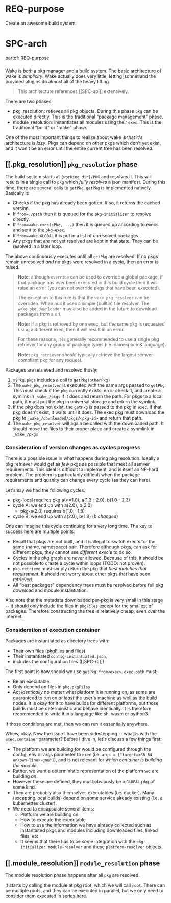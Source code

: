 # REQ-purpose

Create an awesome build system.

# SPC-arch
partof: REQ-purpose
###

Wake is _both_ a pkg manager and a build system. The basic architecture of wake
is _simplicity_. Wake actually does very little, letting jsonnet and the
provided plugins do almost all of the heavy lifting.

> This architecture references [[SPC-api]] extensively.

There are two phases:
- pkg_resolution: retieves all pkg objects. During this phase `pkg` can be
  executed directly. This is the traditional "package management" phase.
- module_resolution: instantiates all modules using their `exec`. This is the
  traditional "build" or "make" phase.

One of the most important things to realize about wake is that it's architecture
is _lazy_. Pkgs can depend on other pkgs which don't yet exist, and it won't be
an error until the entire current tree has been resolved.

## [[.pkg_resolution]] `pkg_resolution` phase

The build system starts at `{working_dir}/PKG` and resolves it. This will results in
a single call to `pkg` which _fully resolves_ a json manifest. During this time, there
are several calls to `getPkg`. `getPkg` is implemented natively. Basically it:
- Checks if the pkg has already been gotten. If so, it returns the cached version.
- If `from=./path` then it is queued for the `pkg-initializer` to resolve directly.
- If `from=wake.exec(ePkg, ...)` then it is queued up according to execs and sent
  to the `pkg-exec`.
- If `from=wake.GLOBAL` it is put in a list of unresolved packages.
- Any pkgs that are not yet resolved are kept in that state. They can be resolved in
  a later loop.

The above continuously executes until all `getPkg` are resolved. If no pkgs remain
unresolved _and_ no pkgs were resolved in a cycle, then an error is raised.

> **Note**: although `override` can be used to override a global package, if
> that package has _ever_ been executed in this build cycle then it will raise an
> error (you can not override pkgs that have been executed).
>
> The exception to this rule is that the `wake_pkg_resolver` can be overriden.
> When null it uses a simple (builtin) file resolver. The `wake_pkg_downloader`
> may also be added in the future to download packages from a url.
>
> **Note:** if a pkg is retrieved by one exec, but the same pkg is requested
> using a different exec, then it will result in an error.
>
> For these reasons, it is generally recommended to use a single pkg retriever
> for any group of package types (i.e. namespace & language).
>
> **Note:** `pkg_retriever` _should_ typically retrieve the largest semver compliant
> pkg for any request.

Packages are retrieved and resolved thusly:
1. `myPkg.pkgs` includes a call to `getPkg(otherPkg)`
1. The `wake_pkg_resolver` is executed with the same args passed to `getPkg`.
   This must check if the `pkg` currently exists, error check it, and create
   a symlink in `_wake_/pkgs` if it does and return the path. For pkgs to a
   local path, it must put the pkg in universal storage and return the symlink.
1. If the pkg does not exist, the `getPkg` is passed to the pkg in `exec`. If
   that pkg doesn't exist, it waits until it does. The exec pkg must download
   the pkg to `_wake_/downloaded/pkgs/<pkg-id>` and return that path.
1. The `wake_pkg_resolver` will again be called with the downloaded path. It
   should move the files to their proper place and create a synmlink in
   `_wake_/pkgs`


### Consideration of version changes as cycles progress
There is a possible issue in what happens during pkg resolution. Ideally a pkg
retriever would get as _few_ pkgs as possible that meet all semver
requirements. This ideal is difficult to implement, and is itself an NP-hard
problem. The problem is particularily difficult when the package requirements
and quanity can change every cycle (as they can here).

Let's say we had the following cycles:

- pkg-local requires pkg a(>=1.0), a(1.3 - 2.0), b(1.0 - 2.3)
- cycle A: we end up with a(2.0), b(3.0)
  - pkg-a(2.0) requires b(1.0 - 1.8)
- cycle B: we end up with a(2.0), b(1.8) (_b changed_)

One can imagine this cycle continuing for a very long time. The key to success
here are multiple points:
- Recall that pkgs are not built, and it is illegal to switch exec's for the same
  (name, namespace) pair. Therefore although pkgs, can ask for different pkgs, they
  cannot use _different exec_'s to do so.
- Cycles in the pkg graph are never allowed. Because of this, it should be not
  possible to create a cycle within loops (TODO: not proven).
- `pkg-retrieve` must simply return the pkg that _best matches that
  requirement_. It should not worry about other pkgs that have been retrieved.
- All "best packages" dependency trees must be resolved before full pkg download
  and module instantiation.

Also note that the metadata downloaded per-pkg is very small in this stage --
it should only include the files in `pkgFiles` except for the smallest of
packages. Therefore constructing the tree is relatively cheap, even over the
internet.


### Consideration of execution container
Packages are instantiated as directory trees with:
- Their own files (pkgFiles and files)
- Their instantiated `config-instantiated.json`,
- includes the configuration files ([[SPC-rc]])

The first point is how should we use `getPkg.from<exec>`.  `exec.path` must:
- Be an executable.
- Only depend on files in `pkg.pkgFiles`
- Act _identically_ no matter what platform it is running on, as some are
  guaranteed to run on _at least_ the user's machine as well as the build
  nodes. It is okay for it to have builds for different platforms, but those
  builds must be deterministic and behave identically. It is therefore
  recommended to write it in a language like sh, wasm or python3.

If those conditions are met, then we can run it essentially anywhere.

Whew, okay. Now the issue I have been sidestepping -- what is with
the `exec.container` parameter? Before I dive in, let's discuss a few
things first:

- The platform we are building _for_ would be configured through the config,
  env or args parameter to `exec` (i.e.  `args =
  ["target=x86_64-unkown-linux-gnu"]`), and is not relevant for _which
  container is building the module_.
- Rather, we want a deterministic representation of the platform we are
  building _on_.
- However these are defined, they must obviously be a `GLOBAL` pkg of some
  kind.
- They are probably also themselves executables (i.e. docker). Many (excepting
  local builds) depend on some service already existing (i.e. a kubernettes
  cluster).
- We need to encapsulate several items:
  - Platform we are building on
  - How to execute the executable
  - How to use the information we have already collected such as instantaited
    pkgs and modules including downloaded files, linked files, etc
  - It seems that there has to be _some_ integration with the `pkg-initializer`,
    `module-resolver` and these `platform-resolver` objects.

## [[.module_resolution]] `module_resolution` phase

The module resolution phase happens after all `pkg` are resolved.

It starts by calling the module at pkg root, which we will call `root`.
There can be multiple roots, and they can be executed in parallel,
but we only need to consider them executed in series here.


